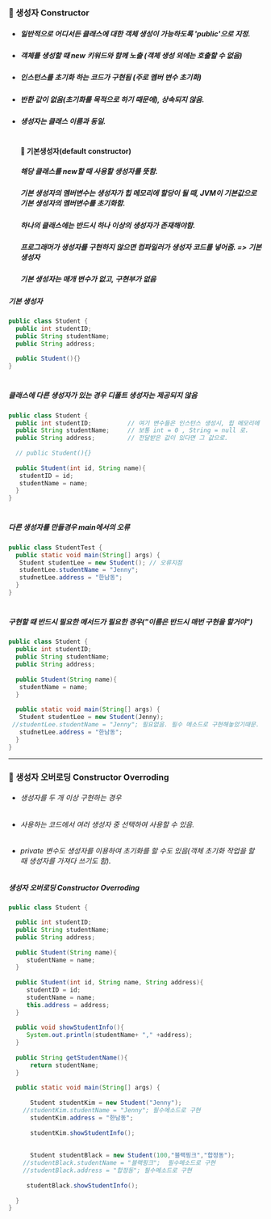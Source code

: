 ### :pushpin: 생성자 Constructor
* ##### 일반적으로 어디서든 클래스에 대한 객체 생성이 가능하도록 'public'으로 지정.
* ##### 객체를 생성할 때 new 키워드와 함께 노출 (객체 생성 외에는 호출할 수 없음)
* ##### 인스턴스를 초기화 하는 코드가 구현됨 (주로 멤버 변수 초기화)
* ##### 반환 값이 없음(초기화를 목적으로 하기 때문에), 상속되지 않음.
* ##### 생성자는 클래스 이름과 동일.   
   #
   #### :round_pushpin: 기본생성자(default constructor)
   ##### 해당 클래스를 new할 때 사용할 생성자를 뜻함. 
   ##### 기본 생성자의 멤버변수는 생성자가 힙 메모리에 할당이 될 때, JVM이 기본값으로 기본 생성자의 멤버변수를 초기화함.
   ##### 하나의 클래스에는 반드시 하나 이상의 생성자가 존재해야함.    
   ##### 프로그래머가 생성자를 구현하지 않으면 컴파일러가 생성자 코드를 넣어줌. => 기본 생성자   
   ##### 기본 생성자는 매개 변수가 없고, 구현부가 없음   
   
 
##### 기본 생성자
```java
public class Student {
  public int studentID;
  public String studentName;
  public String address;
  
  public Student(){}
}
```
   #
##### 클래스에 다른 생성자가 있는 경우 디폴트 생성자는 제공되지 않음
```java
public class Student {
  public int studentID;          // 여기 변수들은 인스턴스 생성시, 힙 메모리에 할당할 때 자동 초기화된다
  public String studentName;     // 보통 int = 0 , String = null 로.
  public String address;         // 전달받은 값이 있다면 그 값으로. 
  
  // public Student(){}
  
  public Student(int id, String name){
   studentID = id;
   studentName = name;
  }
}
```
   #
##### 다른 생성자를 만들경우 main에서의 오류
```java
public class StudentTest {
  public static void main(String[] args) {
   Student studentLee = new Student(); // 오류지점
   studentLee.studentName = "Jenny";
   studnetLee.address = "한남동";
  }
}
```
   #
##### 구현할 때 반드시 필요한 메서드가 필요한 경우("이름은 반드시 매번 구현을 할거야")
```java
public class Student {
  public int studentID;
  public String studentName;
  public String address;
  
  public Student(String name){
   studentName = name;
  }
  
  public static void main(String[] args) {
   Student studentLee = new Student(Jenny); 
 //studentLee.studentName = "Jenny"; 필요없음. 필수 메소드로 구현해놓았기때문.
   studnetLee.address = "한남동";
  }
}
```
    
       
  -----------------------------------------
### :pushpin: 생성자 오버로딩 Constructor Overroding
* ###### 생성자를 두 개 이상 구현하는 경우
* ###### 사용하는 코드에서 여러 생성자 중 선택하여 사용할 수 있음.
* ###### private 변수도 생성자를 이용하여 초기화를 할 수도 있음(객체 초기화 작업을 할 때 생성자를 가져다 쓰기도 함).

##### 생성자 오버로딩 Constructor Overroding
```java
public class Student {

  public int studentID;
  public String studentName;
  public String address;
  
  public Student(String name){
     studentName = name;
  }
  
  public Student(int id, String name, String address){
     studentID = id;
     studentName = name;
     this.address = address;
  }
  
  public void showStudentInfo(){
     System.out.println(studentName+ "," +address);
  }
  
  public String getStudentName(){
      return studentName;
  }
  
  public static void main(String[] args) {
  
      Student studentKim = new Student("Jenny"); 
    //studentKim.studentName = "Jenny"; 필수메소드로 구현
      studentKim.address = "한남동";
      
      studentKim.showStudentInfo();
      
      
      Student studentBlack = new Student(100,"블랙핑크","합정동"); 
    //studentBlack.studentName = "블랙핑크";  필수메소드로 구현
    //studentBlack.address = "합정동"; 필수메소드로 구현
      
     studentBlack.showStudentInfo();
      
  }
}
```








